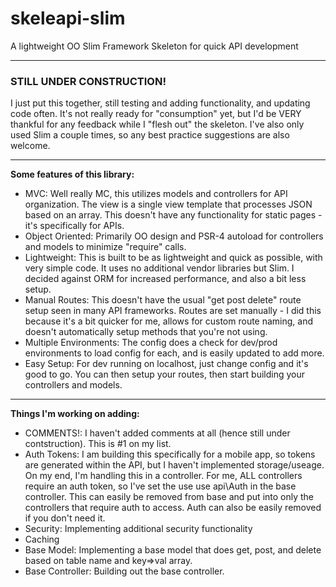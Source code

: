 # skeleapi-slim
A lightweight OO Slim Framework Skeleton for quick API development
___
### STILL UNDER CONSTRUCTION!
I just put this together, still testing and adding functionality, and updating code often. It's not really ready for "consumption" yet, but I'd be VERY thankful for any feedback while I "flesh out" the skeleton. I've also only used Slim a couple times, so any best practice suggestions are also welcome. 

___
**Some features of this library:**
- MVC: Well really MC, this utilizes models and controllers for API organization. The view is a single view template that processes JSON based on an array. This doesn't have any functionality for static pages - it's specifically for APIs.
- Object Oriented: Primarily OO design and PSR-4 autoload for controllers and models to minimize "require" calls.
- Lightweight: This is built to be as lightweight and quick as possible, with very simple code. It uses no additional vendor libraries but Slim. I decided against ORM for increased performance, and also a bit less setup.
- Manual Routes: This doesn't have the usual "get post delete" route setup seen in many API frameworks. Routes are set manually - I did this because it's a bit quicker for me, allows for custom route naming, and doesn't automatically setup methods that you're not using.
- Multiple Environments: The config does a check for dev/prod environments to load config for each, and is easily updated to add more.
- Easy Setup: For dev running on localhost, just change config and it's good to go. You can then setup your routes, then start building your controllers and models.

___
**Things I'm working on adding:**
- COMMENTS!: I haven't added comments at all (hence still under contstruction). This is #1 on my list.
- Auth Tokens: I am building this specifically for a mobile app, so tokens are generated within the API, but I haven't implemented storage/useage. On my end, I'm handling this in a controller. For me, ALL controllers require an auth token, so I've set the use use api\Auth in the base controller. This can easily be removed from base and put into only the controllers that require auth to access. Auth can also be easily removed if you don't need it.
- Security: Implementing additional security functionality
- Caching
- Base Model: Implementing a base model that does get, post, and delete based on table name and key=>val array.
- Base Controller: Building out the base controller.
